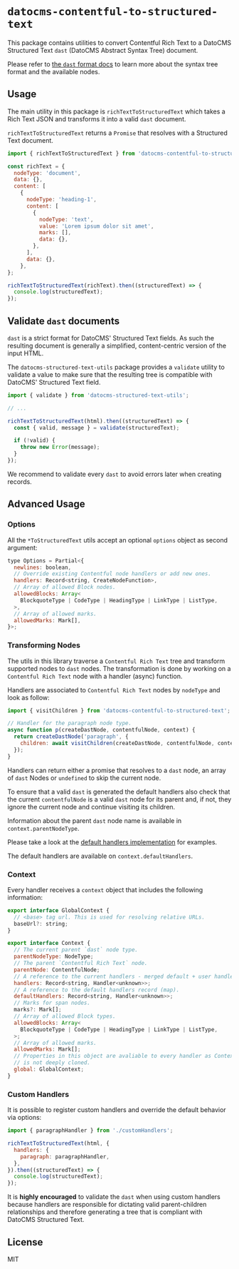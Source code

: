 # `datocms-contentful-to-structured-text`

This package contains utilities to convert Contentful Rich Text to a DatoCMS Structured Text `dast` (DatoCMS Abstract Syntax Tree) document.

Please refer to [the `dast` format docs](https://www.datocms.com/docs/structured-text/dast) to learn more about the syntax tree format and the available nodes.

## Usage

The main utility in this package is `richTextToStructuredText` which takes a Rich Text JSON and transforms it into a valid `dast` document.

`richTextToStructuredText` returns a `Promise` that resolves with a Structured Text document.

```js
import { richTextToStructuredText } from 'datocms-contentful-to-structured-text';

const richText = {
  nodeType: 'document',
  data: {},
  content: [
    {
      nodeType: 'heading-1',
      content: [
        {
          nodeType: 'text',
          value: 'Lorem ipsum dolor sit amet',
          marks: [],
          data: {},
        },
      ],
      data: {},
    },
};

richTextToStructuredText(richText).then((structuredText) => {
  console.log(structuredText);
});
```

## Validate `dast` documents

`dast` is a strict format for DatoCMS' Structured Text fields. As such the resulting document is generally a simplified, content-centric version of the input HTML.

The `datocms-structured-text-utils` package provides a `validate` utility to validate a value to make sure that the resulting tree is compatible with DatoCMS' Structured Text field.

```js
import { validate } from 'datocms-structured-text-utils';

// ...

richTextToStructuredText(html).then((structuredText) => {
  const { valid, message } = validate(structuredText);

  if (!valid) {
    throw new Error(message);
  }
});
```

We recommend to validate every `dast` to avoid errors later when creating records.

## Advanced Usage

### Options

All the `*ToStructuredText` utils accept an optional `options` object as second argument:

```js
type Options = Partial<{
  newlines: boolean,
  // Override existing Contentful node handlers or add new ones.
  handlers: Record<string, CreateNodeFunction>,
  // Array of allowed Block nodes.
  allowedBlocks: Array<
    BlockquoteType | CodeType | HeadingType | LinkType | ListType,
  >,
  // Array of allowed marks.
  allowedMarks: Mark[],
}>;
```

### Transforming Nodes

The utils in this library traverse a `Contentful Rich Text` tree and transform supported nodes to `dast` nodes. The transformation is done by working on a `Contentful Rich Text` node with a handler (async) function.

Handlers are associated to `Contentful Rich Text` nodes by `nodeType` and look as follow:

```js
import { visitChildren } from 'datocms-contentful-to-structured-text';

// Handler for the paragraph node type.
async function p(createDastNode, contentfulNode, context) {
  return createDastNode('paragraph', {
    children: await visitChildren(createDastNode, contentfulNode, context),
  });
}
```

Handlers can return either a promise that resolves to a `dast` node, an array of `dast` Nodes or `undefined` to skip the current node.

To ensure that a valid `dast` is generated the default handlers also check that the current `contentfulNode` is a valid `dast` node for its parent and, if not, they ignore the current node and continue visiting its children.

Information about the parent `dast` node name is available in `context.parentNodeType`.

Please take a look at the [default handlers implementation](./handlers.ts) for examples.

The default handlers are available on `context.defaultHandlers`.

### Context

Every handler receives a `context` object that includes the following information:

```js
export interface GlobalContext {
  // <base> tag url. This is used for resolving relative URLs.
  baseUrl?: string;
}

export interface Context {
  // The current parent `dast` node type.
  parentNodeType: NodeType;
  // The parent `Contentful Rich Text` node.
  parentNode: ContentfulNode;
  // A reference to the current handlers - merged default + user handlers.
  handlers: Record<string, Handler<unknown>>;
  // A reference to the default handlers record (map).
  defaultHandlers: Record<string, Handler<unknown>>;
  // Marks for span nodes.
  marks?: Mark[];
  // Array of allowed Block types.
  allowedBlocks: Array<
    BlockquoteType | CodeType | HeadingType | LinkType | ListType,
  >;
  // Array of allowed marks.
  allowedMarks: Mark[];
  // Properties in this object are avaliable to every handler as Context
  // is not deeply cloned.
  global: GlobalContext;
}
```

### Custom Handlers

It is possible to register custom handlers and override the default behavior via options:

```js
import { paragraphHandler } from './customHandlers';

richTextToStructuredText(html, {
  handlers: {
    paragraph: paragraphHandler,
  },
}).then((structuredText) => {
  console.log(structuredText);
});
```

It is **highly encouraged** to validate the `dast` when using custom handlers because handlers are responsible for dictating valid parent-children relationships and therefore generating a tree that is compliant with DatoCMS Structured Text.

## License

MIT
